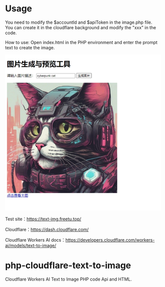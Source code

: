 # Usage
You need to modify the $accountId and $apiToken in the image.php file. You can create it in the cloudflare background and modify the "xxx" in the code.

How to use: Open index.html in the PHP environment and enter the prompt text to create the image.

![20240228151330](/images/20240228151330.png)

Test site：https://text-img.freetu.top/

Cloudflare：https://dash.cloudflare.com/

Cloudflare Workers AI docs：https://developers.cloudflare.com/workers-ai/models/text-to-image/

# php-cloudflare-text-to-image
Cloudflare Workers AI Text to Image PHP code Api and HTML.
